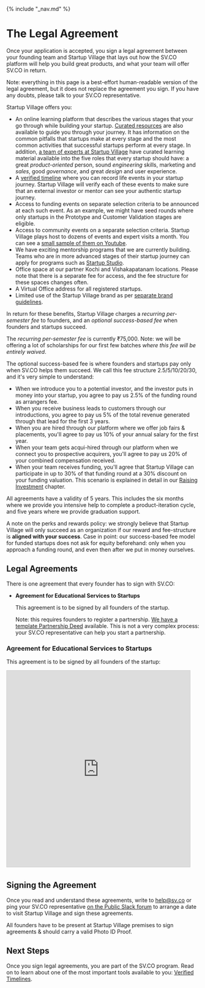 {% include "_nav.md" %}

# The Legal Agreement

Once your application is accepted, you sign a legal agreement between your founding team and Startup Village that lays out how the SV.CO platform will help you build great products, and what your team will offer SV.CO in return.

Note: everything in this page is a best-effort human-readable version of the legal agreement, but it does not replace the agreement you sign. If you have any doubts, please talk to your SV.CO representative.

Startup Village offers you:

* An online learning platform that describes the various stages that your go through while building your startup. [Curated resources](https://sv.co/resources) are also available to guide you through your journey. It has information on the common pitfalls that startups make at every stage and the most common activities that successful startups perform at every stage. In addition, [a team of experts at Startup Village](https://sv.co/faculty) have curated learning material available into the five roles that every startup should have: a great *product-oriented* person, sound *engineering* skills, marketing and *sales*, good *governance*, and great *design* and user experience.
* A [verified timeline](https://sv.co/startups) where you can record life events in your startup journey. Startup Village will verify each of these events to make sure that an external investor or mentor can see your authentic startup journey.
* Access to funding events on separate selection criteria to be announced at each such event. As an example, we might have seed rounds where only startups in the Prototype and Customer Validation stages are eligible.
* Access to community events on a separate selection criteria. Startup Village plays host to dozens of events and expert visits a month. You can see a [small sample of them on Youtube](https://www.youtube.com/user/TheStartupVillage).
* We have exciting mentorship programs that we are currently building. Teams who are in more advanced stages of their startup journey can apply for programs such as [Startup Studio](http://startupstudio.co.in).
* Office space at our partner Kochi and Vishakapatanam locations. Please note that there is a separate fee for access, and the fee structure for these spaces changes often.
* A Virtual Office address for all registered startups.
* Limited use of the Startup Village brand as per [separate brand guidelines](perks/8.8-brand-usage.md).

In return for these benefits, Startup Village charges a *recurring per-semester fee* to founders, and an *optional success-based fee* when founders and startups succeed.

The *recurring per-semester fee* is currently ₹75,000. Note: we will be offering a lot of scholarships for our first few batches *where this fee will be entirely waived*.

The optional success-based fee is where founders and startups pay only when SV.CO helps them succeed. We call this fee structure 2.5/5/10/20/30, and it's very simple to understand:

* When we introduce you to a potential investor, and the investor puts in money into your startup, you agree to pay us 2.5% of the funding round as arrangers fee.
* When you receive business leads to customers through our introductions, you agree to pay us 5% of the total revenue generated through that lead for the first 3 years.
* When you are hired through our platform where we offer job fairs & placements, you'll agree to pay us 10% of your annual salary for the first year.
* When your team gets acqui-hired through our platform when we connect you to prospective acquirers, you'll agree to pay us 20% of your combined compensation received.
* When your team receives funding, you'll agree that Startup Village can participate in up to 30% of that funding round at a 30% discount on your funding valuation. This scenario is explained in detail in our [Raising Investment](6-raising-investment.md) chapter.

All agreements have a validity of 5 years. This includes the six months where we provide you intensive help to complete a product-iteration cycle, and five years where we provide graduation support.

A note on the perks and rewards policy: we strongly believe that Startup Village will only succeed as an organization if our reward and fee-structure is **aligned with your success**. Case in point: our success-based fee model for funded startups does not ask for equity beforehand: only when you approach a funding round, and even then after we put in money ourselves.

## Legal Agreements

There is one agreement that every founder has to sign with SV.CO:

* **Agreement for Educational Services to Startups**

   This agreement is to be signed by all founders of the startup.
   
   Note: this requires founders to register a partnership. [We have a template Partnership Deed](http://www.slideshare.net/svlabs/startup-partnership-deed) available. This is not a very complex process: your SV.CO representative can help you start a partnership.

### Agreement for Educational Services to Startups

This agreement is to be signed by all founders of the startup:

<iframe src="https://www.slideshare.net/slideshow/embed_code/key/CU9NnuOXbBghAb" width="479" height="511" frameborder="0" marginwidth="0" marginheight="0" scrolling="no" style="border:1px solid #CCC; border-width:1px; margin-bottom:5px; max-width: 100%;" allowfullscreen> </iframe>

## Signing the Agreement

Once you read and understand these agreements, write to help@sv.co or ping your SV.CO representative [on the Public Slack forum](1.2-slack.md) to arrange a date to visit Startup Village and sign these agreements.

All founders have to be present at Startup Village premises to sign agreements & should carry a valid Photo ID Proof.


## Next Steps
Once you sign legal agreements, you are part of the SV.CO program. Read on to learn about one of the most important tools available to you: [Verified Timelines](3-verified-timelines.md).